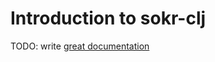 # Introduction to sokr-clj

TODO: write [great documentation](http://jacobian.org/writing/what-to-write/)
